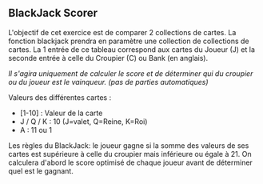 ## BlackJack Scorer

L'objectif de cet exercice est de comparer 2 collections de cartes. La fonction blackjack prendra en paramètre une collection de collections de cartes.
La 1 entrée de ce tableau correspond aux cartes du Joueur (J) et la seconde entrée à celle du Croupier (C) ou Bank (en anglais).

*Il s'agira uniquement de calculer le score et de déterminer qui du croupier ou du joueur est le vainqueur. (pas de parties automatiques)*

Valeurs des différentes cartes :
* [1-10] : Valeur de la carte
* J / Q / K : 10 (J=valet, Q=Reine, K=Roi)
* A : 11 ou 1

Les règles du BlackJack: le joueur gagne si la somme des valeurs de ses cartes est supérieure à celle du croupier mais inférieure ou égale à 21.
On calculera d'abord le score optimisé de chaque joueur avant de déterminer quel est le gagnant.
